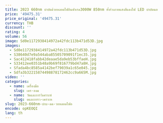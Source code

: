 ```yaml
---
title: 2023 660nm บำบัดด้วยหลอดไฟอินฟาเรด3000W 850nm ทั้งร่างกายแสงสีแดงไฟ LED บำบัดนอนหลับดีขึ้น
price: '49475.31'
price_original: '49475.31'
currency: THB
discount: ''
rating: 4
volume: 56
image: Sd0e1172938414972a42fdc113b471d53D.jpg
images:
  - Sd0e1172938414972a42fdc113b471d53D.jpg
  - S38640d7e9a544aba85505709091f1ec35.jpg
  - Sac412418fabb42deaae5da9eb53bffaeH.jpg
  - S33412ee0351b48a9b69f816779bd47a8H.jpg
  - Sfada4bc8585a4142bef79039a1c65e045.jpg
  - Sdfa3b32215874498878172462cc9a665M.jpg
video: ''
categories:
  - name: เครื่องมือ
    slug: เคร-องม
  - name: วัดและการวิเคราะห์
    slug: ดและการว-เคราะห
slug: 2023-660nm-บำบ-ดด-วยหลอดไฟอ
encode: opKEOQI
lang: th
---
```

  